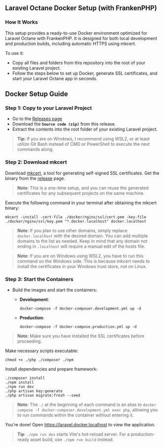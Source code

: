 ## Laravel Octane Docker Setup (with FrankenPHP)
### How It Works
This setup provides a ready-to-use Docker environment optimized for Laravel Octane with FrankenPHP. It is designed for both local development and production builds, including automatic HTTPS using mkcert.

To use it:
- Copy all files and folders from this repository into the root of your existing Laravel project.
- Follow the steps below to set up Docker, generate SSL certificates, and start your Laravel Octane app in seconds.

## Docker Setup Guide

### Step 1: Copy to your Laravel Project
- Go to the [Releases page](https://github.com/adityarizqi/Docker-Laravel-FrankenPHP-NginX/releases)  
- Download the **`Source code (zip)`** from this release.  
- Extract the contents into the root folder of your existing Laravel project.
  
> **Tip:** If you are on Windows, I recommend using WSL2, or at least utilize Git Bash instead of CMD or PowerShell to execute the next commands along.

### Step 2: Download mkcert

Download [mkcert](https://github.com/FiloSottile/mkcert), a tool for generating self-signed SSL certificates. Get the binary from the [release](https://github.com/FiloSottile/mkcert/releases) page.

> **Note**: This is a one-time setup, and you can reuse the generated certificates for any subsequent projects on the same machine.

Execute the following command in your terminal after obtaining the mkcert binary:

```shell
mkcert -install -cert-file ./docker/nginx/ssl/cert.pem -key-file ./docker/nginx/ssl/key.pem "*.docker.localhost" docker.localhost
```

> **Note**: If you plan to use other domains, simply replace `docker.localhost` with the desired domain. You can add multiple domains to the list as needed. Keep in mind that any domain not ending in `.localhost` will require a manual edit of the hosts file.

> **Note**: If you are on Windows using WSL2, you have to run this command on the Windows side. This is because mkcert needs to install the certificates in your Windows trust store, not on Linux.

### Step 3: Start the Containers

-   Build the images and start the containers:

    - **Development**:

      ```shell
      docker-compose -f docker-composer.development.yml up -d
      ```

    - **Production**:

      ```shell
      docker-compose -f docker-compose.production.yml up -d
      ```

> **Note**: Make sure you have installed the SSL certificates before proceeding.

Make necessary scripts executable:

```shell
chmod +x ./php ./composer ./npm
```

Install dependencies and prepare framework:

```shell
./composer install
./npm install
./npm run dev
./php artisan key:generate
./php artisan migrate:fresh --seed
```

> **Note**: The `./` at the beginning of each command is an alias to `docker compose -f docker-composer.development.yml exec php`, allowing you to run commands within the container without entering it.

You're done! Open https://laravel.docker.localhost to view the application.

> **Tip**: `./npm run dev` starts Vite's hot-reload server. For a production-ready asset build, use `./npm run build` instead.
